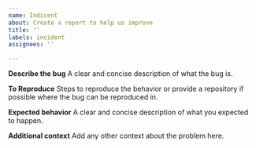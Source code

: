 ```yaml
---
name: Indicent
about: Create a report to help us improve
title: ''
labels: incident
assignees: ''

---
```


**Describe the bug**
A clear and concise description of what the bug is.

**To Reproduce**
Steps to reproduce the behavior or provide a repository if possible where the bug can be reproduced in.

**Expected behavior**
A clear and concise description of what you expected to happen.

**Additional context**
Add any other context about the problem here.